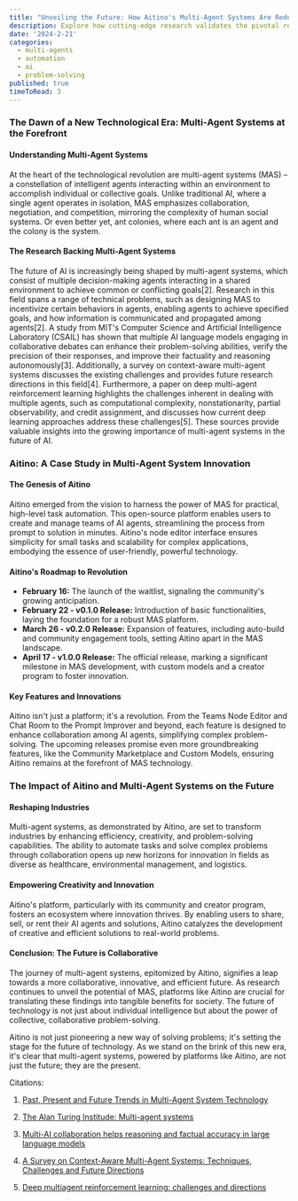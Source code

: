 ```yaml
---
title: "Unveiling the Future: How Aitino's Multi-Agent Systems Are Redefining Innovation"
description: Explore how cutting-edge research validates the pivotal role of multi-agent systems in shaping our future. Dive into insights and breakthroughs in this thought-provoking exploration.
date: '2024-2-21'
categories:
  - multi-agents
  - automation
  - ai
  - problem-solving
published: true
timeToRead: 3
---
```


### The Dawn of a New Technological Era: Multi-Agent Systems at the Forefront

#### Understanding Multi-Agent Systems
At the heart of the technological revolution are multi-agent systems (MAS) – a constellation of intelligent agents interacting within an environment to accomplish individual or collective goals. Unlike traditional AI, where a single agent operates in isolation, MAS emphasizes collaboration, negotiation, and competition, mirroring the complexity of human social systems. Or even better yet, ant colonies, where each ant is an agent and the colony is the system.

#### The Research Backing Multi-Agent Systems
The future of AI is increasingly being shaped by multi-agent systems, which consist of multiple decision-making agents interacting in a shared environment to achieve common or conflicting goals[2]. Research in this field spans a range of technical problems, such as designing MAS to incentivize certain behaviors in agents, enabling agents to achieve specified goals, and how information is communicated and propagated among agents[2]. A study from MIT's Computer Science and Artificial Intelligence Laboratory (CSAIL) has shown that multiple AI language models engaging in collaborative debates can enhance their problem-solving abilities, verify the precision of their responses, and improve their factuality and reasoning autonomously[3]. Additionally, a survey on context-aware multi-agent systems discusses the existing challenges and provides future research directions in this field[4]. Furthermore, a paper on deep multi-agent reinforcement learning highlights the challenges inherent in dealing with multiple agents, such as computational complexity, nonstationarity, partial observability, and credit assignment, and discusses how current deep learning approaches address these challenges[5]. These sources provide valuable insights into the growing importance of multi-agent systems in the future of AI.


### Aitino: A Case Study in Multi-Agent System Innovation

#### The Genesis of Aitino
Aitino emerged from the vision to harness the power of MAS for practical, high-level task automation. This open-source platform enables users to create and manage teams of AI agents, streamlining the process from prompt to solution in minutes. Aitino's node editor interface ensures simplicity for small tasks and scalability for complex applications, embodying the essence of user-friendly, powerful technology.

#### Aitino's Roadmap to Revolution
- **February 16:** The launch of the waitlist, signaling the community's growing anticipation.
- **February 22 - v0.1.0 Release:** Introduction of basic functionalities, laying the foundation for a robust MAS platform.
- **March 26 - v0.2.0 Release:** Expansion of features, including auto-build and community engagement tools, setting Aitino apart in the MAS landscape.
- **April 17 - v1.0.0 Release:** The official release, marking a significant milestone in MAS development, with custom models and a creator program to foster innovation.

#### Key Features and Innovations
Aitino isn't just a platform; it's a revolution. From the Teams Node Editor and Chat Room to the Prompt Improver and beyond, each feature is designed to enhance collaboration among AI agents, simplifying complex problem-solving. The upcoming releases promise even more groundbreaking features, like the Community Marketplace and Custom Models, ensuring Aitino remains at the forefront of MAS technology.

### The Impact of Aitino and Multi-Agent Systems on the Future

#### Reshaping Industries
Multi-agent systems, as demonstrated by Aitino, are set to transform industries by enhancing efficiency, creativity, and problem-solving capabilities. The ability to automate tasks and solve complex problems through collaboration opens up new horizons for innovation in fields as diverse as healthcare, environmental management, and logistics.

#### Empowering Creativity and Innovation
Aitino's platform, particularly with its community and creator program, fosters an ecosystem where innovation thrives. By enabling users to share, sell, or rent their AI agents and solutions, Aitino catalyzes the development of creative and efficient solutions to real-world problems.

#### Conclusion: The Future is Collaborative
The journey of multi-agent systems, epitomized by Aitino, signifies a leap towards a more collaborative, innovative, and efficient future. As research continues to unveil the potential of MAS, platforms like Aitino are crucial for translating these findings into tangible benefits for society. The future of technology is not just about individual intelligence but about the power of collective, collaborative problem-solving.

Aitino is not just pioneering a new way of solving problems; it's setting the stage for the future of technology. As we stand on the brink of this new era, it's clear that multi-agent systems, powered by platforms like Aitino, are not just the future; they are the present.

Citations:

1) [Past, Present and Future Trends in Multi-Agent System Technology](https://www.researchgate.net/publication/367228899_Past_Present_and_Future_Trends_in_Multi-Agent_System_Technology)

2) [The Alan Turing Institude: Multi-agent systems](https://www.turing.ac.uk/research/interest-groups/multi-agent-systems)

3) [Multi-AI collaboration helps reasoning and factual accuracy in large language models](https://news.mit.edu/2023/multi-ai-collaboration-helps-reasoning-factual-accuracy-language-models-0918)

4) [A Survey on Context-Aware Multi-Agent Systems: Techniques, Challenges and Future Directions](https://arxiv.org/abs/2402.01968)

5) [Deep multiagent reinforcement learning: challenges and directions](https://link.springer.com/article/10.1007/s10462-022-10299-x)
